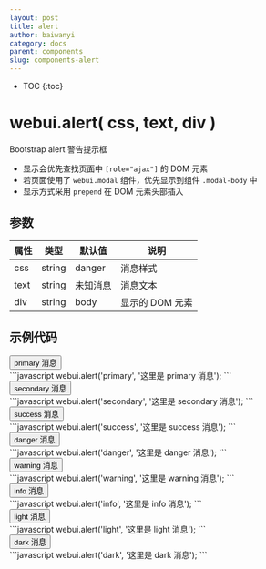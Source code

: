```yaml
---
layout: post
title: alert
author: baiwanyi
category: docs
parent: components
slug: components-alert
---
```

* TOC
{:toc}

<div role="ajax"></div>

# webui.alert( css, text, div )
Bootstrap alert 警告提示框
- 显示会优先查找页面中 `[role="ajax"]` 的 DOM 元素
- 若页面使用了 `webui.modal` 组件，优先显示到组件 `.modal-body` 中
- 显示方式采用 `prepend` 在 DOM 元素头部插入

## 参数

| 属性 | 类型   | 默认值   | 说明            |
| ---- | ------ | -------- | --------------- |
| css  | string | danger   | 消息样式        |
| text | string | 未知消息 | 消息文本        |
| div  | string | body     | 显示的 DOM 元素 |

## 示例代码

<div class="border py-4 px-3">
    <button type="button" class="btn btn-outline-primary" data-wb-action="alert" value="primary">primary 消息</button>
</div>
```javascript
webui.alert('primary', '这里是 primary 消息');
```

<div class="border py-4 px-3">
    <button type="button" class="btn btn-outline-secondary" data-wb-action="alert" value="secondary">secondary 消息</button>
</div>
```javascript
webui.alert('secondary', '这里是 secondary 消息');
```

<div class="border py-4 px-3">
    <button type="button" class="btn btn-outline-success" data-wb-action="alert" value="success">success 消息</button>
</div>
```javascript
webui.alert('success', '这里是 success 消息');
```

<div class="border py-4 px-3">
    <button type="button" class="btn btn-outline-danger" data-wb-action="alert" value="danger">danger 消息</button>
</div>
```javascript
webui.alert('danger', '这里是 danger 消息');
```

<div class="border py-4 px-3">
    <button type="button" class="btn btn-outline-warning" data-wb-action="alert" value="warning">warning 消息</button>
</div>
```javascript
webui.alert('warning', '这里是 warning 消息');
```

<div class="border py-4 px-3">
    <button type="button" class="btn btn-outline-info" data-wb-action="alert" value="info">info 消息</button>
</div>
```javascript
webui.alert('info', '这里是 info 消息');
```

<div class="border py-4 px-3">
    <button type="button" class="btn btn-outline-light" data-wb-action="alert" value="light">light 消息</button>
</div>
```javascript
webui.alert('light', '这里是 light 消息');
```

<div class="border py-4 px-3">
    <button type="button" class="btn btn-outline-dark" data-wb-action="alert" value="dark">dark 消息</button>
</div>
```javascript
webui.alert('dark', '这里是 dark 消息');
```
